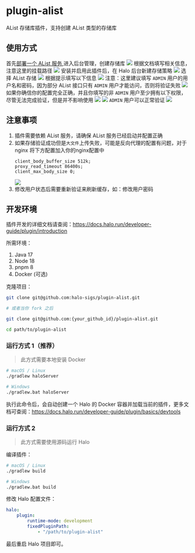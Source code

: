 # plugin-alist

AList 存储库插件，支持创建 AList 类型的存储库

## 使用方式

首先[部署一个 AList 服务](https://alist.nn.ci/zh/guide/install/docker.html),进入后台管理，创建存储库
![](docs/img/1.png)
根据文档填写相关信息，注意这里的挂载路径
![](docs/img/2.png)
安装并启用此插件后，在 Halo 后台新建存储策略
![](docs/img/3.png)
选择 AList 存储
![](docs/img/4.png)
根据提示填写以下信息
![](docs/img/5.png)
注意：这里建议填写 `ADMIN` 用户的用户名和密码，因为部分 AList 接口只有 `ADMIN` 用户才能访问，否则将验证失败
![](docs/img/6.png)
如果你确信你的配置完全正确，并且你填写的非 `ADMIN` 用户至少拥有以下权限，尽管无法完成验证，但是并不影响使用
![](docs/img/9.png)
![](docs/img/10.png)
`ADMIN` 用户可以正常验证
![](docs/img/7.png)

## 注意事项
1. 插件需要依赖 AList 服务，请确保 AList 服务已经启动并配置正确
2. 如果存储验证成功但是`大文件`上传失败，可能是反向代理的配置有问题，对于 nginx 将下方配置加入你的nginx配置中
    ```
    client_body_buffer_size 512k;
    proxy_read_timeout 86400s;
    client_max_body_size 0;
    ```
   ![](docs/img/8.png)
3. 修改用户状态后需要重新验证来刷新缓存，如：修改用户密码
## 开发环境

插件开发的详细文档请查阅：<https://docs.halo.run/developer-guide/plugin/introduction>

所需环境：

1. Java 17
2. Node 18
3. pnpm 8
4. Docker (可选)

克隆项目：

```bash
git clone git@github.com:halo-sigs/plugin-alist.git

# 或者当你 fork 之后

git clone git@github.com:{your_github_id}/plugin-alist.git
```

```bash
cd path/to/plugin-alist
```

### 运行方式 1（推荐）

> 此方式需要本地安装 Docker

```bash
# macOS / Linux
./gradlew haloServer

# Windows
./gradlew.bat haloServer
```

执行此命令后，会自动创建一个 Halo 的 Docker
容器并加载当前的插件，更多文档可查阅：<https://docs.halo.run/developer-guide/plugin/basics/devtools>

### 运行方式 2

> 此方式需要使用源码运行 Halo

编译插件：

```bash
# macOS / Linux
./gradlew build

# Windows
./gradlew.bat build
```

修改 Halo 配置文件：

```yaml
halo:
    plugin:
        runtime-mode: development
        fixedPluginPath:
            - "/path/to/plugin-alist"
```

最后重启 Halo 项目即可。
